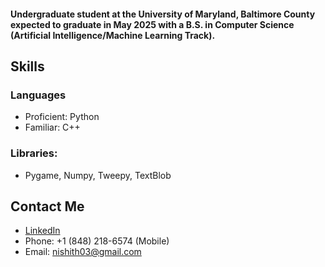 #### Undergraduate student at the University of Maryland, Baltimore County expected to graduate in May 2025 with a B.S. in Computer Science (Artificial Intelligence/Machine Learning Track).
## Skills
### Languages
* Proficient: Python
* Familiar: C++
### Libraries: 
* Pygame, Numpy, Tweepy, TextBlob
## Contact Me
* [LinkedIn](https://www.linkedin.com/in/nishithsoni/)
* Phone: +1 (848) 218-6574 (Mobile)
* Email: nishith03@gmail.com

<!--
**nishithsoni/nishithsoni** is a ✨ _special_ ✨ repository because its `README.md` (this file) appears on your GitHub profile.

Here are some ideas to get you started:

- 🔭 I’m currently working on ...
- 🌱 I’m currently learning ...
- 👯 I’m looking to collaborate on ...
- 🤔 I’m looking for help with ...
- 💬 Ask me about ...
- 📫 How to reach me: ...
- 😄 Pronouns: ...
- ⚡ Fun fact: ...
-->
